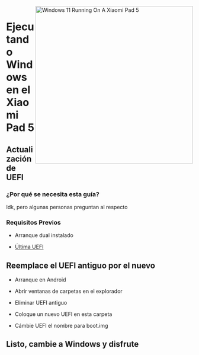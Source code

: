 <img align="right" src="https://raw.githubusercontent.com/erdilS/Port-Windows-11-Xiaomi-Pad-5/main/nabu.png" width="425" alt="Windows 11 Running On A Xiaomi Pad 5">

# Ejecutando Windows en el Xiaomi Pad 5

## Actualización de UEFI

### ¿Por qué se necesita esta guía?
Idk, pero algunas personas preguntan al respecto

### Requisitos Previos

- Arranque dual instalado
  
- [Última UEFI](https://raw.githubusercontent.com/erdilS/Port-Windows-11-Xiaomi-Pad-5/main/images/xiaomi-nabu_20240115.img)

## Reemplace el UEFI antiguo por el nuevo

- Arranque en Android

- Abrir ventanas de carpetas en el explorador

- Eliminar UEFI antiguo

- Coloque un nuevo UEFI en esta carpeta

- Cámbie UEFI el nombre para boot.img

## Listo, cambie a Windows y disfrute
